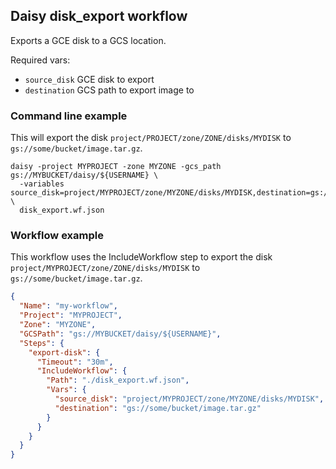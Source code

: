 ## Daisy disk_export workflow
Exports a GCE disk to a GCS location.

Required vars:
+ `source_disk` GCE disk to export
+ `destination` GCS path to export image to

### Command line example
This will export the disk `project/PROJECT/zone/ZONE/disks/MYDISK` to `gs://some/bucket/image.tar.gz`.
```
daisy -project MYPROJECT -zone MYZONE -gcs_path gs://MYBUCKET/daisy/${USERNAME} \
  -variables source_disk=project/MYPROJECT/zone/MYZONE/disks/MYDISK,destination=gs://some/bucket/image.tar.gz \
  disk_export.wf.json
```

### Workflow example
This workflow uses the IncludeWorkflow step to export the disk 
`project/MYPROJECT/zone/ZONE/disks/MYDISK` to `gs://some/bucket/image.tar.gz`.
```json
{
  "Name": "my-workflow",
  "Project": "MYPROJECT",
  "Zone": "MYZONE",
  "GCSPath": "gs://MYBUCKET/daisy/${USERNAME}",
  "Steps": {
    "export-disk": {
      "Timeout": "30m",
      "IncludeWorkflow": {
        "Path": "./disk_export.wf.json",
        "Vars": {
          "source_disk": "project/MYPROJECT/zone/MYZONE/disks/MYDISK",
          "destination": "gs://some/bucket/image.tar.gz"
        }
      }
    }
  }
}
```
